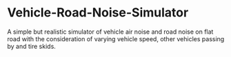# Vehicle-Road-Noise-Simulator
A simple but realistic simulator of vehicle air noise and road noise on flat road with the consideration  of varying vehicle speed, other vehicles passing by and tire skids.
